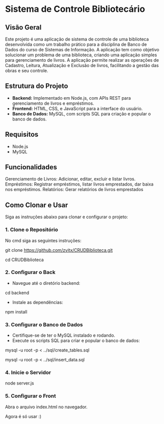 # Sistema de Controle Bibliotecário

## Visão Geral

Este projeto é uma aplicação de sistema de controle de uma biblioteca desenvolvida como um trabalho prático para a disciplina de Banco de Dados do curso de Sistemas de Informação. A aplicação tem como objetivo solucionar um problema de uma biblioteca, criando uma aplicação simples para gerenciamento de livros. A aplicação permite realizar as operações de Cadastro, Leitura, Atualização e Exclusão de livros, facilitando a gestão das obras e seu controle.

## Estrutura do Projeto

- **Backend:** Implementado em Node.js, com APIs REST para gerenciamento de livros e empréstimos.
- **Frontend:** HTML, CSS, e JavaScript para a interface do usuário.
- **Banco de Dados:** MySQL, com scripts SQL para criação e popular o banco de dados.


## Requisitos

- Node.js
- MySQL

## Funcionalidades
Gerenciamento de Livros: Adicionar, editar, excluir e listar livros.
Empréstimos: Registrar empréstimos, listar livros emprestados, dar baixa nos empréstimos.
Relatórios: Gerar relatórios de livros emprestados



## Como Clonar e Usar
Siga as instruções abaixo para clonar e configurar o projeto:

### 1. Clone o Repositório
No cmd siga as seguintes instruções:

git clone https://github.com/zvitx/CRUDBiblioteca.git

cd CRUDBiblioteca
### 2. Configurar o Back
- Navegue até o diretório backend:
  
cd backend
- Instale as dependências:
  
npm install

### 3. Configurar o Banco de Dados
- Certifique-se de ter o MySQL instalado e rodando.
- Execute os scripts SQL para criar e popular o banco de dados:
  
mysql -u root -p < ../sql/create_tables.sql

mysql -u root -p < ../sql/insert_data.sql

### 4. Inicie o Servidor

node server.js


### 5. Configurar o Front
Abra o arquivo index.html no navegador.

Agora é só usar :)
